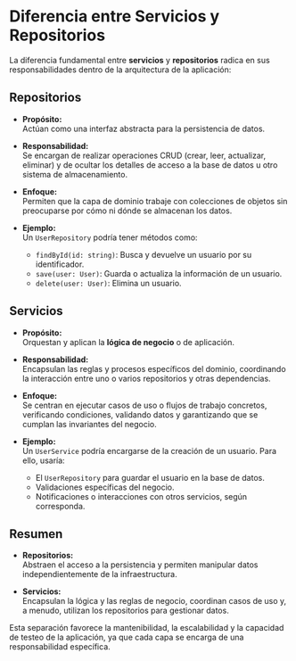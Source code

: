 # Diferencia entre Servicios y Repositorios

La diferencia fundamental entre **servicios** y **repositorios** radica en sus responsabilidades dentro de la arquitectura de la aplicación:

## Repositorios

- **Propósito:**  
  Actúan como una interfaz abstracta para la persistencia de datos.

- **Responsabilidad:**  
  Se encargan de realizar operaciones CRUD (crear, leer, actualizar, eliminar) y de ocultar los detalles de acceso a la base de datos u otro sistema de almacenamiento.

- **Enfoque:**  
  Permiten que la capa de dominio trabaje con colecciones de objetos sin preocuparse por cómo ni dónde se almacenan los datos.

- **Ejemplo:**  
  Un `UserRepository` podría tener métodos como:
   - `findById(id: string)`: Busca y devuelve un usuario por su identificador.
   - `save(user: User)`: Guarda o actualiza la información de un usuario.
   - `delete(user: User)`: Elimina un usuario.

## Servicios

- **Propósito:**  
  Orquestan y aplican la **lógica de negocio** o de aplicación.

- **Responsabilidad:**  
  Encapsulan las reglas y procesos específicos del dominio, coordinando la interacción entre uno o varios repositorios y otras dependencias.

- **Enfoque:**  
  Se centran en ejecutar casos de uso o flujos de trabajo concretos, verificando condiciones, validando datos y garantizando que se cumplan las invariantes del negocio.

- **Ejemplo:**  
  Un `UserService` podría encargarse de la creación de un usuario. Para ello, usaría:
   - El `UserRepository` para guardar el usuario en la base de datos.
   - Validaciones específicas del negocio.
   - Notificaciones o interacciones con otros servicios, según corresponda.

## Resumen

- **Repositorios:**  
  Abstraen el acceso a la persistencia y permiten manipular datos independientemente de la infraestructura.

- **Servicios:**  
  Encapsulan la lógica y las reglas de negocio, coordinan casos de uso y, a menudo, utilizan los repositorios para gestionar datos.

Esta separación favorece la mantenibilidad, la escalabilidad y la capacidad de testeo de la aplicación, ya que cada capa se encarga de una responsabilidad específica.
